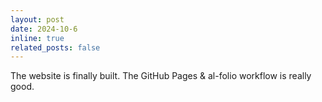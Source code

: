 ```yaml
---
layout: post
date: 2024-10-6 
inline: true
related_posts: false
---
```


The website is finally built. The GitHub Pages & al-folio workflow is really good. 
